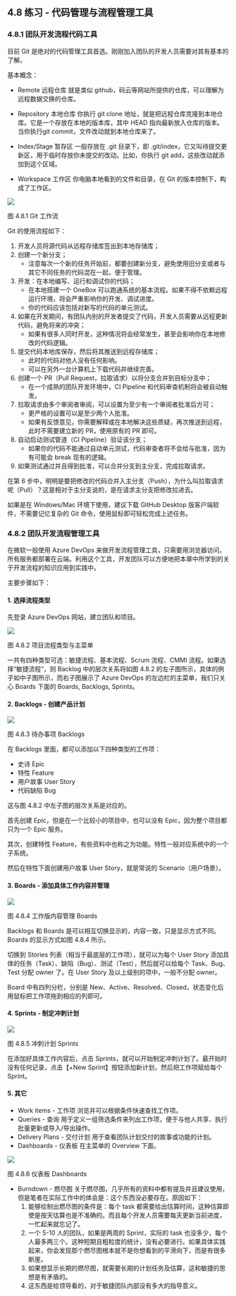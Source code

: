 
## 4.8 练习 - 代码管理与流程管理工具

### 4.8.1 团队开发流程代码工具

目前 Git 是绝对的代码管理工具首选。刚刚加入团队的开发人员需要对其有基本的了解。

基本概念：
- Remote 远程仓库
  就是类似 github，码云等网站所提供的仓库，可以理解为远程数据交换的仓库。

- Repository 本地仓库
  你执行 git clone 地址，就是把远程仓库克隆到本地仓库。它是一个存放在本地的版本库，其中 HEAD 指向最新放入仓库的版本。当你执行git commit，文件改动就到本地仓库来了。

- Index/Stage 暂存区
  一般存放在 .git 目录下，即 .git/index，它又叫待提交更新区，用于临时存放你未提交的改动。比如，你执行 git add，这些改动就添加到这个区域。

- Workspace 工作区
  你电脑本地看到的文件和目录，在 Git 的版本控制下，构成了工作区。

<img src="img/Slide24.JPG"/>

图 4.8.1 Git 工作流

Git 的使用流程如下：

1. 开发人员将源代码从远程存储库签出到本地存储库；
2. 创建一个新分支；
   - 注意每次一个新的任务开始前，都要创建新分支，避免使用旧分支或者与其它不同任务的代码混在一起，便于管理。
3. 开发：在本地编写、运行和调试你的代码；
   - 在本地搭建一个 OneBox 可以跑通系统的基本流程。如果不得不依赖远程运行环境，将会严重影响你的开发、调试进度。
   - 你的代码应该包括对新写的代码的单元测试。
4. 如果在开发期间，有团队内别的开发者提交了代码，开发人员需要从远程更新代码，避免将来的冲突；
   - 如果有很多人同时开发，这种情况将会经常发生，甚至会影响你在本地修改的代码逻辑。
5. 提交代码本地库保存，然后将其推送到远程存储库；
    - 此时的代码对他人没有任何影响。
    - 可以在另外一台计算机上下载代码并继续完善。
6. 创建一个 PR（Pull Request，拉取请求）以将分支合并到目标分支中；
   - 在一个成熟的团队开发环境中，CI Pipeline 和代码审查机制将会被自动触发。
7. 拉取请求由多个审阅者审阅，可以设置为至少有一个审阅者批准后方可；
   - 更严格的设置可以是至少两个人批准。
   - 如果有反馈意见，你需要解释或在本地解决这些质疑，再次推送到远程，此时不需要建立新的 PR，使用原有的 PR 即可。
8. 自动启动测试管道（CI Pipeline）验证该分支；
   - 如果你的代码不能通过自动单元测试，代码审查者将不会给与批准，因为有可能会 break 现有的逻辑。
9. 如果测试通过并且得到批准，可以合并分支到主分支，完成拉取请求。

在第 6 步中，明明是要把修改的代码合并入主分支（Push），为什么叫拉取请求呢（Pull）？这是相对于主分支说的，是在请求主分支把修改拉进去。

如果是在 Windows/Mac 环境下使用，建议下载 GitHub Desktop 版客户端软件，不需要记忆复杂的 Git 命令，使用鼠标即可轻松完成上述任务。

### 4.8.2 团队开发流程管理工具

在微软一般使用 Azure DevOps 来做开发流程管理工具，只需要用浏览器访问，所有服务都部署在云端。利用这个工具，开发团队可以方便地把本章中所学到的关于开发流程的知识应用到实践中。

主要步骤如下：

#### 1. 选择流程类型

先登录 Azure DevOps 网站，建立团队和项目。

<img src="img/Slide25.JPG"/>

图 4.8.2 项目流程类型与主菜单

一共有四种类型可选：敏捷流程、基本流程、Scrum 流程、CMMI 流程。如果选择“敏捷流程”，则 Backlog 中的层次关系将如图 4.8.2 的左子图所示，具体的例子如中子图所示，而右子图展示了 Azure DevOps 的左边栏的主菜单，我们只关心 Boards 下面的 Boards, Backlogs, Sprints。

#### 2. Backlogs - 创建产品计划

<img src="img/Slide26.JPG"/>

图 4.8.3 待办事项 Backlogs

在 Backlogs 里面，都可以添加以下四种类型的工作项：

- 史诗 Epic
- 特性 Feature
- 用户故事 User Story
- 代码缺陷 Bug

这与图 4.8.2 中左子图的层次关系是对应的。

首先创建 Epic，但是在一个比较小的项目中，也可以没有 Epic，因为整个项目都只为一个 Epic 服务。

其次，创建特性 Feature，有些资料中也称之为功能。特性一般对应系统中的一个子系统。

然后在特性下面创建用户故事 User Story，就是常说的 Scenario（用户场景）。

#### 3. Boards - 添加具体工作内容并管理

<img src="img/Slide27.JPG"/>

图 4.8.4 工作版内容管理 Boards

Backlogs 和 Boards 是可以相互切换显示的，内容一致，只是显示方式不同。Boards 的显示方式如图 4.8.4 所示。

切换到 Stories 列表（相当于最底层的工作项），就可以为每个 User Story 添加具体的任务（Task）、缺陷（Bug）、测试（Test），然后就可以给每个 Task、Bug、Test 分配 owner 了。在 User Story 及以上级别的项中，一般不分配 owner。

Board 中有四列分栏，分别是 New、Active、Resolved、Closed，状态变化后用鼠标把工作项拖到相应的列即可。

#### 4. Sprints - 制定冲刺计划

<img src="img/Slide28.JPG"/>

图 4.8.5 冲刺计划 Sprints

在添加好具体工作内容后，点击 Sprints，就可以开始制定冲刺计划了。最开始时没有任何记录，点击【+New Sprint】按钮添加新计划，然后把工作项赋给每个 Sprint。


#### 5. 其它

- Work items - 工作项
  浏览并可以根据条件快速查找工作项。
- Queries - 查询
  用于定义一组筛选条件来列出工作项，便于与他人共享、执行批量更新或导入/导出操作。
- Delivery Plans - 交付计划
  用于查看团队计划交付的故事或功能的计划。
- Dashboards - 仪表板
  在主菜单的 Overview 下面。

<img src="img/Slide29.JPG"/>

图 4.8.6 仪表板 Dashboards

- Burndown - 燃尽图
  关于燃尽图，几乎所有的资料中都有提及并且建议使用，但是笔者在实际工作中的体会是：这个东西没必要存在。原因如下：
  1. 能够绘制出燃尽图的条件是：每个 task 都需要给出估算时间，这种估算即使是按天估算也是不准确的。而且每个开发人员需要每天更新当前进度，一忙起来就忘记了。
  2. 一个 5-10 人的团队，如果是两周的 Sprint，实际的 task 也没多少，每个人最多两三个。这种短期且粗粒度的统计，没有必要进行。如果具体实践起来，你会发现那个燃尽图根本就不是你想看到的平滑向下，而是有很多断崖。
  3. 如果想显示长期的燃尽图，就需要长期的计划任务及估算，这和敏捷的思想是有矛盾的。
  4. 这东西是给领导看的，对于敏捷团队内部没有多大的指导意义。
